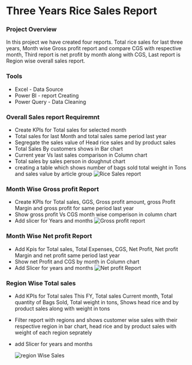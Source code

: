 # Three Years Rice Sales Report

### Project Overview
In this project we have created four reports. Total rice sales for last three years, Month wise Gross profit report and compare CGS with respective month, Third report is net profit by month along with CGS, Last report is Region wise overall sales report.

### Tools
- Excel - Data Source
- Power BI - report Creating
- Power Query - Data Cleaning

### Overall Sales report Requiremnt
- Create KPIs for Total sales for selected month
- Total sales for last Month and total sales same period last year
- Segregate the sales value of Head rice sales and by product sales
- Total Sales By customers shows in Bar chart
- Current year Vs last sales comparison in Column chart
- Total sales by sales person in doughnut chart
- creating a table which shows number of bags sold total weight in Tons and sales value by article group
![Rice Sales report](https://github.com/WaseemAbbas1986/Three-Years-Rice-Sales-Report-Power-BI/assets/168902203/db552cd2-742c-4d6c-91b2-e421843f8754)

### Month Wise Gross profit Report

- Create KPIs for Total sales, GGS, Gross profit amount, gross Profit Margin and gross profit for same period last year
- Show gross profit Vs CGS month wise comperison in column chart
- Add slicer for Years and months
![Gross profit report](https://github.com/WaseemAbbas1986/Three-Years-Rice-Sales-Report-Power-BI/assets/168902203/49490522-736f-4d57-8195-dfe1db73338f)

### Month Wise Net profit Report
- Add Kpis for Total sales, Total Expenses, CGS, Net Profit, Net profit Margin and net profit same period last year
- Show net Profit and CGS by month in Column chart
- Add Slicer for years and months
![Net profit Report](https://github.com/WaseemAbbas1986/Three-Years-Rice-Sales-Report-Power-BI/assets/168902203/2ff34260-671e-4968-87e0-7e92f7cf1cda)

### Region Wise Total sales
- Add KPIs for Total sales This FY, Total sales Current month, Total quantity of Bags Sold, Total weight in tons, Shows head rice and by product sales along with weight in tons
- Filter report with regions and shows customer wise sales with their respective region in bar chart, head rice and by product sales with weight of each region seprately
- add Slicer for years and months

  ![region Wise Sales](https://github.com/WaseemAbbas1986/Three-Years-Rice-Sales-Report-Power-BI/assets/168902203/3a877ccb-b816-48ba-b36a-7a6b3b3b6ffe)

